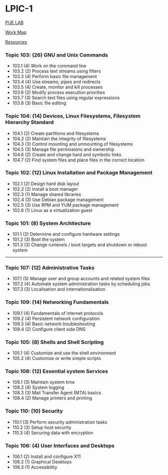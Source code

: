 # LPIC-1


[PUE LAB](https://labs.pue.es)

[Work Map](https://github.com/edtasixm01/LPIC-1/blob/main/WorkMap.md)

[Resources](https://github.com/edtasixm01/LPIC-1/blob/main/Resources.md)



### Topic 103: (26) GNU and Unix Commands

 * 103.1 (4) Work on the command line
 * 103.2 (2) Process text streams using filters
 * 103.3 (4) Perform basic file management
 * 103.4 (4) Use streams, pipes and redirects
 * 103.5 (4) Create, monitor and kill processes
 * 103.6 (2) Modify process execution priorities
 * 103.7 (3) Search text files using regular expressions
 * 103.8 (3) Basic file editing


### Topic 104: (14) Devices, Linux Filesystems, Filesystem Hierarchy Standard

 * 104.1 (2) Create partitions and filesystems
 * 104.2 (2) Maintain the integrity of filesystems
 * 104.3 (3) Control mounting and unmounting of filesystems
 * 104.5 (3) Manage file permissions and ownership
 * 104.6 (2) Create and change hard and symbolic links
 * 104.7 (2) Find system files and place files in the correct location


### Topic 102: (12) Linux Installation and Package Management

 * 102.1 (2) Design hard disk layout
 * 102.2 (2) Install a boot manager
 * 102.3 (1) Manage shared libraries
 * 102.4 (3) Use Debian package management
 * 102.5 (3) Use RPM and YUM package management
 * 102.6 (1) Linux as a virtualization guest


### Topic 101: (8) System Architecture

 * 101.1 (2) Determine and configure hardware settings
 * 101.2 (3) Boot the system
 * 101.3 (3) Change runlevels / boot targets and shutdown or reboot system

---

### Topic 107: (12) Administrative Tasks

 * 107.1 (5) Manage user and group accounts and related system files
 * 107.2 (4) Automate system administration tasks by scheduling jobs
 * 107.3 (3) Localisation and internationalisation


### Topic 109: (14) Networking Fundamentals

 * 109.1 (4) Fundamentals of internet protocols
 * 109.2 (4) Persistent network configuration
 * 109.3 (4) Basic network troubleshooting
 * 109.4 (2) Configure client side DNS


### Topic 105: (8) Shells and Shell Scripting

 * 105.1 (4) Customize and use the shell environment
 * 105.2 (4) Customize or write simple scripts


### Topic 108: (12) Essential system Services

 * 108.1 (3) Maintain system time
 * 108.2 (4) System logging
 * 108.3 (3) Mail Transfer Agent (MTA) basics
 * 108.4 (2) Manage printers and printing


### Topic 110: (10) Security

  * 110.1 (3) Perform security administration tasks
  * 110.2 (3) Setup host security
  * 110.3 (4) Securing data with encryption


### Topic 106: (4) User Interfaces and Desktops

  * 106.1 (2) Install and configure X11
  * 106.2 (1) Graphical Desktops
  * 106.3 (1) Accessibility


